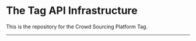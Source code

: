 The Tag API Infrastructure
======

This is the repository for the Crowd Sourcing Platform Tag.



---

